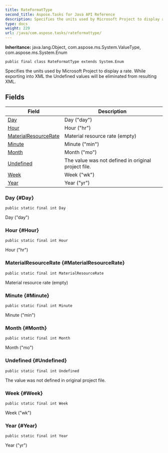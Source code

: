 ```yaml
---
title: RateFormatType
second_title: Aspose.Tasks for Java API Reference
description: Specifies the units used by Microsoft Project to display a rate.
type: docs
weight: 229
url: /java/com.aspose.tasks/rateformattype/
---
```


**Inheritance:**
java.lang.Object, com.aspose.ms.System.ValueType, com.aspose.ms.System.Enum
```
public final class RateFormatType extends System.Enum
```

Specifies the units used by Microsoft Project to display a rate. While exporting into XML the Undefined values will be eliminated from resulting XML.
## Fields

| Field | Description |
| --- | --- |
| [Day](#Day) | Day ("day") |
| [Hour](#Hour) | Hour ("hr") |
| [MaterialResourceRate](#MaterialResourceRate) | Material resource rate (empty) |
| [Minute](#Minute) | Minute ("min") |
| [Month](#Month) | Month ("mo") |
| [Undefined](#Undefined) | The value was not defined in original project file. |
| [Week](#Week) | Week ("wk") |
| [Year](#Year) | Year ("yr") |
### Day {#Day}
```
public static final int Day
```


Day ("day")

### Hour {#Hour}
```
public static final int Hour
```


Hour ("hr")

### MaterialResourceRate {#MaterialResourceRate}
```
public static final int MaterialResourceRate
```


Material resource rate (empty)

### Minute {#Minute}
```
public static final int Minute
```


Minute ("min")

### Month {#Month}
```
public static final int Month
```


Month ("mo")

### Undefined {#Undefined}
```
public static final int Undefined
```


The value was not defined in original project file.

### Week {#Week}
```
public static final int Week
```


Week ("wk")

### Year {#Year}
```
public static final int Year
```


Year ("yr")


